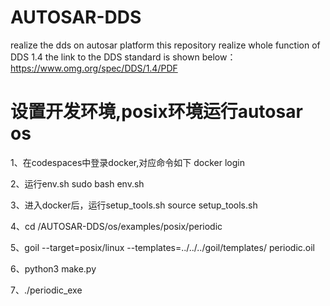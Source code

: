 # AUTOSAR-DDS
realize the dds on autosar platform
this repository realize whole function of DDS 1.4
the link to the DDS standard is shown below：
https://www.omg.org/spec/DDS/1.4/PDF

# 设置开发环境,posix环境运行autosar os
1、在codespaces中登录docker,对应命令如下
    docker login

2、运行env.sh
    sudo bash env.sh

3、进入docker后，运行setup_tools.sh
    source setup_tools.sh

4、cd /AUTOSAR-DDS/os/examples/posix/periodic

5、goil --target=posix/linux  --templates=../../../goil/templates/ periodic.oil

6、python3 make.py

7、./periodic_exe


